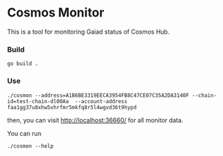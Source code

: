 # Cosmos Monitor

This is a tool for monitoring Gaiad status of Cosmos Hub.

### Build
```
go build .
```

### Use
```
./cosmon --address=A1B6BE3319EECA3954FB8C47CE07C35A2DA3140F --chain-id=test-chain-dl00Aa  --account-address faa1gg37u8xhw5vhrfmr5mkfq8r5l4wgvd36t9hypd
```
then, you can visit <http://localhost:36660/> for all monitor data.

You can run
```
./cosmon --help 
```
